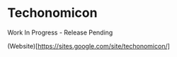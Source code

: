 # Techonomicon

Work In Progress - Release Pending

(Website)[https://sites.google.com/site/techonomicon/]
